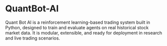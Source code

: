 # QuantBot-AI
Quant Bot AI is a reinforcement learning-based trading system built in Python, designed to train and evaluate agents on real historical stock market data. It is modular, extensible, and ready for deployment in research and live trading scenarios.
